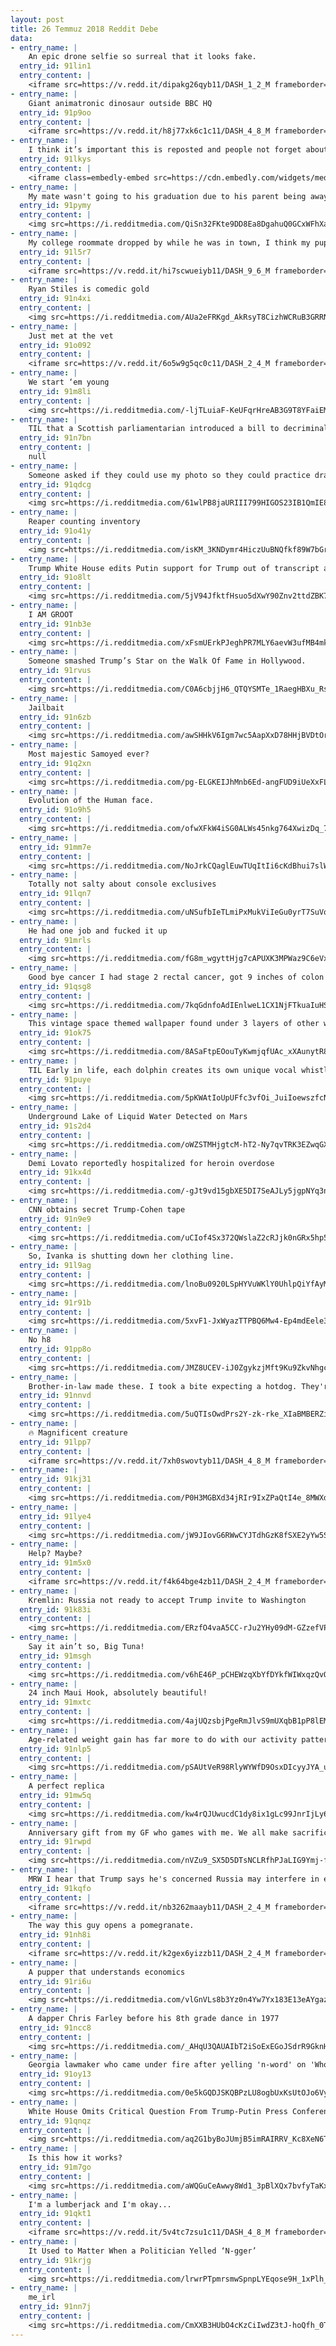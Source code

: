 ```yaml
---
layout: post
title: 26 Temmuz 2018 Reddit Debe
data:
- entry_name: |
    An epic drone selfie so surreal that it looks fake.
  entry_id: 91lin1
  entry_content: |
    <iframe src=https://v.redd.it/dipakg26qyb11/DASH_1_2_M frameborder=0></iframe>
- entry_name: |
    Giant animatronic dinosaur outside BBC HQ
  entry_id: 91p9oo
  entry_content: |
    <iframe src=https://v.redd.it/h8j77xk6c1c11/DASH_4_8_M frameborder=0></iframe>
- entry_name: |
    I think it’s important this is reposted and people not forget about the bullshit that is your “bought and paid for” news station.
  entry_id: 91lkys
  entry_content: |
    <iframe class=embedly-embed src=https://cdn.embedly.com/widgets/media.html?src=https%3A%2F%2Fwww.youtube.com%2Fembed%2FhWLjYJ4BzvI%3Ffeature%3Doembed&url=http%3A%2F%2Fwww.youtube.com%2Fwatch%3Fv%3DhWLjYJ4BzvI&image=https%3A%2F%2Fi.ytimg.com%2Fvi%2FhWLjYJ4BzvI%2Fhqdefault.jpg&key=522baf40bd3911e08d854040d3dc5c07&type=text%2Fhtml&schema=youtube width=600 height=338 scrolling=no frameborder=0 allow=autoplay; fullscreen allowfullscreen=true></iframe>
- entry_name: |
    My mate wasn't going to his graduation due to his parent being away. So we took a budget graduation photo and stepped in as mum and dad
  entry_id: 91pymy
  entry_content: |
    <img src=https://i.redditmedia.com/QiSn32FKte9DD8Ea8DgahuQ0GCxWFhXa8UVX3mnLD9A.jpg?s=d0d59f65beccba36be0c6ee00545a861 frameborder=0>
- entry_name: |
    My college roommate dropped by while he was in town, I think my pupper remembered her old roomie
  entry_id: 91l5r7
  entry_content: |
    <iframe src=https://v.redd.it/hi7scwueiyb11/DASH_9_6_M frameborder=0></iframe>
- entry_name: |
    Ryan Stiles is comedic gold
  entry_id: 91n4xi
  entry_content: |
    <img src=https://i.redditmedia.com/AUa2eFRKgd_AkRsyT8CizhWCRuB3GRRN6usXCdvtm-o.jpg?s=83c7388745b130be02ee239e927227bb frameborder=0>
- entry_name: |
    Just met at the vet
  entry_id: 91o092
  entry_content: |
    <iframe src=https://v.redd.it/6o5w9g5qc0c11/DASH_2_4_M frameborder=0></iframe>
- entry_name: |
    We start ‘em young
  entry_id: 91m8li
  entry_content: |
    <img src=https://i.redditmedia.com/-ljTLuiaF-KeUFqrHreAB3G9T8YFaiEMLGBTELP0dGk.jpg?s=9181b221f9b9a4b47e04b3c5d69967c6 frameborder=0>
- entry_name: |
    TIL that a Scottish parliamentarian introduced a bill to decriminalize homosexuality in England after his gay brother killed himself. It passed. He wrote another bill to protect badgers. It failed. When asked why the latter didn’t pass, he snorted “There are not many badgers in the House of Lords.”
  entry_id: 91n7bn
  entry_content: |
    null
- entry_name: |
    Someone asked if they could use my photo so they could practice drawing action shots and this is the amazing result.
  entry_id: 91qdcg
  entry_content: |
    <img src=https://i.redditmedia.com/61wlPB8jaURIII799HIGOS23IB1QmIE8HxJJlIWKZFY.jpg?s=979278877bd7bc7d34e9f4e5fe6b04b5 frameborder=0>
- entry_name: |
    Reaper counting inventory
  entry_id: 91o41y
  entry_content: |
    <img src=https://i.redditmedia.com/isKM_3KNDymr4HiczUuBNQfkf89W7bGrbJ-t-DVQQbc.gif?fm=jpg&s=9cafc7ab402acdba3d37337cc29ce210 frameborder=0>
- entry_name: |
    Trump White House edits Putin support for Trump out of transcript and video
  entry_id: 91o8lt
  entry_content: |
    <img src=https://i.redditmedia.com/5jV94JfktfHsuo5dXwY90Znv2ttdZBK7lGyG98LuL6s.jpg?s=24472bd242704174756046b62496da0c frameborder=0>
- entry_name: |
    I AM GROOT
  entry_id: 91nb3e
  entry_content: |
    <img src=https://i.redditmedia.com/xFsmUErkPJeghPR7MLY6aevW3ufMB4mkr8nm3rFVIOo.jpg?s=0344ac81a10d97ec11e4d8b1e27e4741 frameborder=0>
- entry_name: |
    Someone smashed Trump’s Star on the Walk Of Fame in Hollywood.
  entry_id: 91rvus
  entry_content: |
    <img src=https://i.redditmedia.com/C0A6cbjjH6_QTQYSMTe_1RaegHBXu_RsIVL3lrK6VVQ.jpg?s=23654a89fa0f2603047d3936fe798a49 frameborder=0>
- entry_name: |
    Jailbait
  entry_id: 91n6zb
  entry_content: |
    <img src=https://i.redditmedia.com/awSHHkV6Igm7wc5AapXxD78HHjBVDtOr3JvsYvYNKv8.jpg?s=d69faa6b1c00d9576bcd0b87808db3db frameborder=0>
- entry_name: |
    Most majestic Samoyed ever?
  entry_id: 91q2xn
  entry_content: |
    <img src=https://i.redditmedia.com/pg-ELGKEIJhMnb6Ed-angFUD9iUeXxFLiXiYkW680_s.jpg?s=06a6ce0d47bfc41e5912aa1b81bc7971 frameborder=0>
- entry_name: |
    Evolution of the Human face.
  entry_id: 91o9h5
  entry_content: |
    <img src=https://i.redditmedia.com/ofwXFkW4iSG0ALWs45nkg764XwizDq_7RVlI7-5tu-E.gif?fm=jpg&s=c23b5b5c6371b838934da0c693ef967c frameborder=0>
- entry_name: |
  entry_id: 91mm7e
  entry_content: |
    <img src=https://i.redditmedia.com/NoJrkCQaglEuwTUqItIi6cKdBhui7slW0rgdIclbASw.jpg?s=1a033cd12cfe9cd0f6919e35be26a2cd frameborder=0>
- entry_name: |
    Totally not salty about console exclusives
  entry_id: 91lqn7
  entry_content: |
    <img src=https://i.redditmedia.com/uNSufbIeTLmiPxMukViIeGu0yrT7SuVo72v-FROGJkM.png?s=e71296abef522387687360aaa2672bde frameborder=0>
- entry_name: |
    He had one job and fucked it up
  entry_id: 91mrls
  entry_content: |
    <img src=https://i.redditmedia.com/fG8m_wgyttHjg7cAPUXK3MPWaz9C6eVxliRgnWXsVdc.jpg?s=4a03e416a188aefb1ef0810dc0171f6c frameborder=0>
- entry_name: |
    Good bye cancer I had stage 2 rectal cancer, got 9 inches of colon removed and near by lymph nodes. 1/10 do not recommend cancer it's a pain in my ass.
  entry_id: 91qsg8
  entry_content: |
    <img src=https://i.redditmedia.com/7kqGdnfoAdIEnlweL1CX1NjFTkuaIuHSQGCt695NfL0.jpg?s=6298cbdfdfc1fc3a660a29bc2e5d7680 frameborder=0>
- entry_name: |
    This vintage space themed wallpaper found under 3 layers of other wallpaper in an old farm house.
  entry_id: 91ok75
  entry_content: |
    <img src=https://i.redditmedia.com/8ASaFtpEOouTyKwmjqfUAc_xXAunytR8npQ51NOTrso.jpg?s=de6915ccddf2289d43e8600d871f1fd2 frameborder=0>
- entry_name: |
    TIL Early in life, each dolphin creates its own unique vocal whistle that gives it an individual identity. Because each whistle is unique, dolphins are able to call to each other by mimicking the whistle of a dolphin they want to communicate with. It's the equivalent of calling each other by name.
  entry_id: 91puye
  entry_content: |
    <img src=https://i.redditmedia.com/5pKWAtIoUpUFfc3vfOi_JuiIoewszfcNltVctR7rtXM.jpg?s=8c262b93df4f7f3d7ef619d63d633626 frameborder=0>
- entry_name: |
    Underground Lake of Liquid Water Detected on Mars
  entry_id: 91s2d4
  entry_content: |
    <img src=https://i.redditmedia.com/oWZSTMHjgtcM-hT2-Ny7qvTRK3EZwqGXaZe0XdBdYZQ.jpg?s=6508c842f828b384b39d84258077ab97 frameborder=0>
- entry_name: |
    Demi Lovato reportedly hospitalized for heroin overdose
  entry_id: 91kx4d
  entry_content: |
    <img src=https://i.redditmedia.com/-gJt9vd15gbXE5DI7SeAJLy5jgpNYq3nrG-mr5-Ru_E.jpg?s=fba45a52c37016855b8977163b4ee969 frameborder=0>
- entry_name: |
    CNN obtains secret Trump-Cohen tape
  entry_id: 91n9e9
  entry_content: |
    <img src=https://i.redditmedia.com/uCIof4Sx372QWslaZ2cRJjk0nGRx5hp5px7I2Tji-b4.jpg?s=f1fd2b1fa92c4ebef2210ec37834e01f frameborder=0>
- entry_name: |
    So, Ivanka is shutting down her clothing line.
  entry_id: 91l9ag
  entry_content: |
    <img src=https://i.redditmedia.com/lnoBu0920LSpHYVuWKlY0UhlpQiYfAyMwz3UgZAYwQ0.png?s=005ce48f0459dd5401f1d7a4632b0abf frameborder=0>
- entry_name: |
  entry_id: 91r91b
  entry_content: |
    <img src=https://i.redditmedia.com/5xvF1-JxWyazTTPBQ6Mw4-Ep4mdEele3n6d3a6miY1A.jpg?s=2bd3bbefd23d1ed5eada12dd804e27e8 frameborder=0>
- entry_name: |
    No h8
  entry_id: 91pp8o
  entry_content: |
    <img src=https://i.redditmedia.com/JMZ8UCEV-iJ0ZgykzjMft9Ku9ZkvNhgcWQfNMoIn00A.jpg?s=b496d92a3f944c7d49d605727341f0a3 frameborder=0>
- entry_name: |
    Brother-in-law made these. I took a bite expecting a hotdog. They're doughnuts.
  entry_id: 91nnvd
  entry_content: |
    <img src=https://i.redditmedia.com/5uQTIsOwdPrs2Y-zk-rke_XIaBMBERZiJV4Ks6ub_Tk.jpg?s=536db7d1feb4d3aa5fb59feb5adb2f94 frameborder=0>
- entry_name: |
    🔥 Magnificent creature
  entry_id: 91lpp7
  entry_content: |
    <iframe src=https://v.redd.it/7xh0swovtyb11/DASH_4_8_M frameborder=0></iframe>
- entry_name: |
  entry_id: 91kj31
  entry_content: |
    <img src=https://i.redditmedia.com/P0H3MGBXd34jRIr9IxZPaQtI4e_8MWXdORIK4s7S91w.jpg?s=18c7e69f27dd72703285194d3df35177 frameborder=0>
- entry_name: |
  entry_id: 91lye4
  entry_content: |
    <img src=https://i.redditmedia.com/jW9JIovG6RWwCYJTdhGzK8fSXE2yYw5SJab_JSprLbk.jpg?s=f33f7b301b9ca0bf28830bfd9cd16f1c frameborder=0>
- entry_name: |
    Help? Maybe?
  entry_id: 91m5x0
  entry_content: |
    <iframe src=https://v.redd.it/f4k64bge4zb11/DASH_2_4_M frameborder=0></iframe>
- entry_name: |
    Kremlin: Russia not ready to accept Trump invite to Washington
  entry_id: 91k83i
  entry_content: |
    <img src=https://i.redditmedia.com/ERzfO4vaA5CC-rJu2YHy09dM-GZzefVPxTvTq2AWhbQ.jpg?s=e6ea13320e579588a6eb43ba3dc5a53e frameborder=0>
- entry_name: |
    Say it ain’t so, Big Tuna!
  entry_id: 91msgh
  entry_content: |
    <img src=https://i.redditmedia.com/v6hE46P_pCHEWzqXbYfDYkfWIWxqzQvOSsaw3-OtJvc.jpg?s=33c1bb617dc6400105b2ee08113c181e frameborder=0>
- entry_name: |
    24 inch Maui Hook, absolutely beautiful!
  entry_id: 91mxtc
  entry_content: |
    <img src=https://i.redditmedia.com/4ajUQzsbjPgeRmJlvS9mUXqbB1pP8lEMo_tSmFppjrk.jpg?s=328c881f0be6fcb0a72c3d0e6d06ea01 frameborder=0>
- entry_name: |
    Age-related weight gain has far more to do with our activity patterns than it does with our metabolism, which barely budges after 30. New research suggests that to achieve better health and reduce your risk of death from any cause, any kind of movement is better than little or none.
  entry_id: 91nlp5
  entry_content: |
    <img src=https://i.redditmedia.com/pSAUtVeR98RlyWYWfD9OsxDIcyyJYA_u1IcB0q4FJfk.jpg?s=5afc46a0f35a9d65d3bc37c720ec183a frameborder=0>
- entry_name: |
    A perfect replica
  entry_id: 91mw5q
  entry_content: |
    <img src=https://i.redditmedia.com/kw4rQJUwucdC1dy8ix1gLc99JnrIjLy6BHVUOkTq2IE.png?s=bf86d9d14f1f8485ed0a63173ae42eb8 frameborder=0>
- entry_name: |
    Anniversary gift from my GF who games with me. We all make sacrifices to have this!
  entry_id: 91rwpd
  entry_content: |
    <img src=https://i.redditmedia.com/nVZu9_SX5D5DTsNCLRfhPJaLIG9Ymj-f5Au2jkkT9sQ.jpg?s=c97bba3cae18eaa4a7ae587b160bd849 frameborder=0>
- entry_name: |
    MRW I hear that Trump says he's concerned Russia may interfere in election to help Democrats
  entry_id: 91kqfo
  entry_content: |
    <iframe src=https://v.redd.it/nb3262maayb11/DASH_2_4_M frameborder=0></iframe>
- entry_name: |
    The way this guy opens a pomegranate.
  entry_id: 91nh8i
  entry_content: |
    <iframe src=https://v.redd.it/k2gex6yizzb11/DASH_2_4_M frameborder=0></iframe>
- entry_name: |
    A pupper that understands economics
  entry_id: 91ri6u
  entry_content: |
    <img src=https://i.redditmedia.com/vlGnVLs8b3Yz0n4Yw7Yx183E13eAYgazwXUF1RvlHa4.jpg?s=d0f81cb2b33d985a4de76b20e3aefe07 frameborder=0>
- entry_name: |
    A dapper Chris Farley before his 8th grade dance in 1977
  entry_id: 91ncc8
  entry_content: |
    <img src=https://i.redditmedia.com/_AHqU3QAUAIbT2iSoExEGoJSdrR9GknH1CTz3u6Ow-g.jpg?s=b84cc7882b97565d5db3fe956dbf1b24 frameborder=0>
- entry_name: |
    Georgia lawmaker who came under fire after yelling 'n-word' on 'Who Is America?' says he'll quit
  entry_id: 91oy13
  entry_content: |
    <img src=https://i.redditmedia.com/0e5kGQDJSKQBPzLU8ogbUxKsUtOJo6VyF5E_QEr_iKE.jpg?s=e06b4aa48cad0bd1194de90a1502517c frameborder=0>
- entry_name: |
    White House Omits Critical Question From Trump-Putin Press Conference Video
  entry_id: 91qnqz
  entry_content: |
    <img src=https://i.redditmedia.com/aq2G1byBoJUmjB5imRAIRRV_Kc8XeN6TK_q_0i73Qbs.jpg?s=e84d55c71643e4dcebf1b3149ff8343f frameborder=0>
- entry_name: |
    Is this how it works?
  entry_id: 91m7go
  entry_content: |
    <img src=https://i.redditmedia.com/aWQGuCeAwwy8Wd1_3pBlXQx7bvfyTaKxkhEikP8fXEA.png?s=fc02cbc59ea7a1fda0028d4d4238eebd frameborder=0>
- entry_name: |
    I'm a lumberjack and I'm okay...
  entry_id: 91qkt1
  entry_content: |
    <iframe src=https://v.redd.it/5v4tc7zsu1c11/DASH_4_8_M frameborder=0></iframe>
- entry_name: |
    It Used to Matter When a Politician Yelled ‘N-gger’
  entry_id: 91krjg
  entry_content: |
    <img src=https://i.redditmedia.com/lrwrPTpmrsmwSpnpLYEqose9H_1xPlh_niDtaiZ7xx8.jpg?s=53467c29e636f3ed0bb28c55d44b3c5e frameborder=0>
- entry_name: |
    me_irl
  entry_id: 91nn7j
  entry_content: |
    <img src=https://i.redditmedia.com/CmXXB3HUbO4cKzCiIwdZ3tJ-hoQfh_0TLLTt4iQP2RM.jpg?s=32c911ea489d1f20ca7a679c4faa8f82 frameborder=0>
---
```

